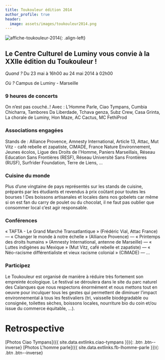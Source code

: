 ```yaml
---
title: Toukouleur édition 2014
author_profile: true
header:
  image: assets/images/toukouleur2014.png
---
```


![affiche-toukouleur-2014](/assets/images/affiche-toukouleur-2014.jpg){: .align-left}
## Le Centre Culturel de Luminy vous convie à la XXIIe édition du Toukouleur !


*Quand ?* Du 23 mai à 16h00 au 24 mai 2014 à 02h00

*Où ?* Campus de Luminy - Marseille


### 9 heures de concerts

On n’est pas couché..! Avec : L’Homme Parle, Ciao Tympans, Cumbia Chicharra, Tambores Da Liberdade, Tchava genza, Subz Crew, Casa Grinta, La chorale de Luminy, Hon Maze, AC Cactus, MC FethiProd

### Associations engagées

Stands de : Alliance Provence, Amnesty International, Article 13, Attac, Mut Vitz - café rebelle et zapatiste, CIMADE, France Nature Environnement, Jeunes écolos, Ligue des Droits de l’Homme, Paniers Marseillais, Réseau Education Sans Frontières (RESF), Réseau Université Sans Frontières (RUSF), Surfrider Foundation, Terre de Liens, ...

### Cuisine du monde

Plus d’une vingtaine de pays représentés sur les stands de cuisine, préparés par les étudiants et revendus à prix coûtant pour toutes les bourses !
Des boissons artisanales et locales dans nos gobelets car même si on est fan du carry de poulet ou du chocolat, il ne faut pas oublier que consommer local c’est agir responsable.

### Conférences

« TAFTA - Le Grand Marché Transatlantique » (Frédéric Vial, Attac France) — « Changer le monde à notre échelle » (Alliance Provence) — « Printemps des droits humains » (Amnesty International, antenne de Marseille) — « Luttes indigènes au Mexique » (Mut Vitz, café rebelle et zapatiste) — « Néo-racisme différentialiste et vieux racisme colonial » (CIMADE) — ...

### Participez

Le Toukouleur est organisé de manière à réduire très fortement son empreinte écologique. Le festival se déroulera dans le site du parc naturel des Calanques que nous respectons énormément et nous mettons tout en oeuvre pour inculquer tous les gestes qui permettent de diminuer l’impact environnemental à tous les festivaliers (tri, vaisselle biodégradable ou consignée, toilettes sèches, boissons locales, nourriture bio du coin et/ou issue du commerce équitable, ...).

# Retrospective

[Photos Ciao Tympans]({{ site.data.extlinks.ciao-tympans }}){: .btn .btn--inverse}
[Photos L'homme parle]({{ site.data.extlinks.fb-lhomme-parle }}){: .btn .btn--inverse}
